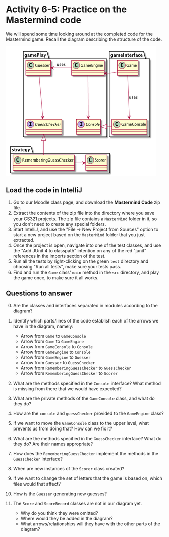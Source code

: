 # Activity 6-5: Practice on the Mastermind code

We will spend some time looking around at the completed code for the Mastermind game. Recall the diagram describing the structure of the code.

![](../images/mastermindResponsibilities.png)

## Load the code in IntelliJ

1. Go to our Moodle class page, and download the **Mastermind Code** zip file.
2. Extract the contents of the zip file into the directory where you save your CS321 projects. The zip file contains a `MasterMind` folder in it, so you don't need to create any special folders.
3. Start IntelliJ, and use the "File -> New Project from Sources" option to start a new project based on the `MasterMind` folder that you just extracted.
4. Once the project is open, navigate into one of the test classes, and use the "Add JUnit 4 to classpath" intention on any of the red "junit" references in the imports section of the test.
5. Run all the tests by right-clicking on the green `test` directory and choosing "Run all tests", make sure your tests pass.
6. Find and run the `Game` class' `main` method in the `src` directory, and play the game once, to make sure it all works.

## Questions to answer

0. Are the classes and interfaces separated in modules according to the diagram?
1. Identify which parts/lines of the code establish each of the arrows we have in the diagram, namely:

    - Arrow from `Game` to `GameConsole`
    - Arrow from `Game` to `GameEngine`
    - Arrow from `GameConsole` to `Console`
    - Arrow from `GameEngine` to `Console`
    - Arrow from `GameEngine` to `Guesser`
    - Arrow from `Guesser` to `GuessChecker`
    - Arrow from `RememberingGuessChecker` to `GuessChecker`
    - Arrow from `RememberingGuessChecker` to `Scorer`

2. What are the methods specified in the `Console` interface? What method is missing from there that we would have expected?
3. What are the private methods of the `GameConsole` class, and what do they do?
4. How are the `console` and `guessChecker` provided to the `GameEngine` class?
5. If we want to move the `GameConsole` class to the upper level, what prevents us from doing that? How can we fix it?
6. What are the methods specified in the `GuessChecker` interface? What do they do? Are their names appropriate?
7. How does the `RememberingGuessChecker` implement the methods in the `GuessChecker` interface?
8. When are new instances of the `Scorer` class created?
9. If we want to change the set of letters that the game is based on, which files would that affect?
10. How is the `Guesser` generating new guesses?
11. The `Score` and `ScoreRecord` classes are not in our diagram yet.
    - Why do you think they were omitted?
    - Where would they be added in the diagram?
    - What arrows/relationships will they have with the other parts of the diagram?
